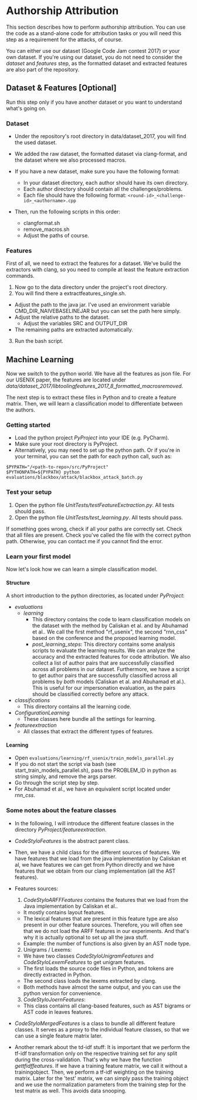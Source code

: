 # Authorship Attribution
This section describes how to perform authorship attribution.
You can use the code as a stand-alone code for attribution tasks or you will
need this step as a requirement for the attacks, of course.

You can either use our dataset (Google Code Jam contest 2017) or
your own dataset. If you're using our dataset, you do not need to
consider the *dataset* and *features* step, as the formatted dataset
and extracted features are also part of the repository.

## Dataset & Features [Optional]
Run this step only if you have another dataset or you want to understand
what's going on.

### Dataset
- Under the repository's root directory in data/dataset_2017, you will find the
used dataset.
- We added the raw dataset, the formatted dataset via clang-format, and
the dataset where we also processed macros.

- If you have a new dataset, make sure you have the following format:
  - In your dataset directory, each author should have its own directory.
  - Each author directory should contain all the challenges/problems.
  - Each file should have the following format: ```<round-id>_<challenge-id>_<authorname>.cpp```

- Then, run the following scripts in this order:
  - clangformat.sh
  - remove_macros.sh
  - Adjust the paths of course.

### Features
First of all, we need to extract the features for a dataset.
We've build the extractors with clang, so you need to compile at least
the feature extraction commands.

1. Now go to the data directory under the project's root directory.
2. You will find there a extractfeatures_single.sh.
  - Adjust the path to the java jar.
    I've used an environment variable CMD_DIR_NAIVEBASELINEJAR but you can set the path here simply.
  - Adjust the relative paths to the dataset.
    - Adjust the variables SRC and OUTPUT_DIR
  - The remaining paths are extracted automatically.
3. Run the bash script.


## Machine Learning
Now we switch to the python world. We have all the features as json file.
For our USENIX paper, the features are located under *data/dataset_2017/libtoolingfeatures_2017_8_formatted_macrosremoved*.

The next step is to extract these files in Python and to create a feature matrix.
Then, we will learn a classification model to differentiate between the authors.

### Getting started
- Load the python project *PyProject* into your IDE (e.g. PyCharm).
- Make sure your root directory is PyProject.
- Alternatively, you may need to set up the python path. Or if you're in your terminal,
you can set the path for each python call, such as:
```
$PYPATH="/<path-to-repo>/src/PyProject"
$PYTHONPATH=${PYPATH} python evaluations/blackbox/attack/blackbox_attack_batch.py
```

### Test your setup
1. Open the python file *UnitTests/testFeatureExctraction.py*. All tests should pass.
2. Open the python file *UnitTests/test_learning.py*. All tests should pass.

If something goes wrong, check if all your paths are correctly set.
Check that all files are present. Check you've called the file with the correct
python path. Otherwise, you can contact me if you cannot find the error.

### Learn your first model
Now let's look how we can learn a simple classification model.

#### Structure
A short introduction to the python directories, as located under *PyProject*:
- *evaluations*
  - *learning*
    - This directory contains the code to learn classification models
    on the dataset with the method by Caliskan et al. and by Abuhamad et al..
    We call the first method "rf_usenix", the second "rnn_css" based
    on the conference and the proposed learning model.
    - *post_learning_steps*: This directory contains some analysis scripts to evaluate the learning
      results. We can analyze the accuracy and the extracted features for
      code attribution. We also collect a list of author pairs that are
      successfully classified across all problems in our dataset.
      Furthermore, we have a script to get author pairs that are successfully
      classified across all problems by *both* models
      (Caliskan et al. and Abuhamad et al.). This is useful
      for our impersonation evaluation, as the pairs should be classified
      correctly before any attack.
- *classifications*
  - This directory contains all the learning code.
- *ConfigurationLearning*
  - These classes here bundle all the settings for learning.
- *featureextraction*
  - All classes that extract the different types of features.

#### Learning
- Open ```evaluations/learning/rf_usenix/train_models_parallel.py```
- If you do not start the script via bash (see start_train_models_parallel.sh),
 pass the PROBLEM_ID in python as string simply, and remove the args parser.
- Go through the script step by step.
- For Abuhamad et al., we have an equivalent script located under *rnn_css*.

### Some notes about the feature classes
- In the following, I will introduce the different feature classes
in the directory *PyProject/featureextraction*.
- *CodeStyloFeatures*  is the abstract parent class.
- Then, we have a child class for the different sources of features.
We have features that we load from the java implementation by Caliskan et al,
we have features we can get from Python directly and we have features that we obtain from our clang implementation (all the AST features).
- Features sources:
  1. *CodeStyloARFFFeatures* contains the features that we load from the
  Java implementation by Caliskan et al..
    - It mostly contains layout features.
    - The lexical features that are present in this feature type
    are also present in our other feature sources. Therefore, you will often see that we do not load the ARFF features in our experiments.
    And that's why it is actually optional to set up all the java stuff.
    - Example: the number of functions is also given by an AST node type.
  2. Unigrams / Lexems:
    - We have two classes *CodeStyloUnigramFeatures* and *CodeStyloLexemFeatures* to get unigram features.
    - The first loads the source code files in Python, and tokens are directly
    extracted in Python.
    - The second class loads the lexems extracted by clang.
    - Both methods have almost the same output, and you can use the python
    version for convenience.
  3. *CodeStyloJoernFeatures*:
    - This class contains all clang-based features, such as AST bigrams or
      AST code in leaves features.
- *CodeStyloMergedFeatures* is a class to bundle all different feature classes.
It serves as a proxy to the individual feature classes, so that we can use
a single feature matrix later.

- Another remark about the td-idf stuff: It is important that we perform
the tf-idf transformation only on the respective training set for any split
during the cross-validation. That's why we have the function *gettfidffeatures*.
If we have a training feature matrix, we call it without a trainingobject. Then,
we perform a tf-idf weighting on the training matrix. Later for the 'test'
matrix, we can simply pass the training object and we use the normalization
parameters from the  training step for the test matrix as well. This avoids
data snooping.
